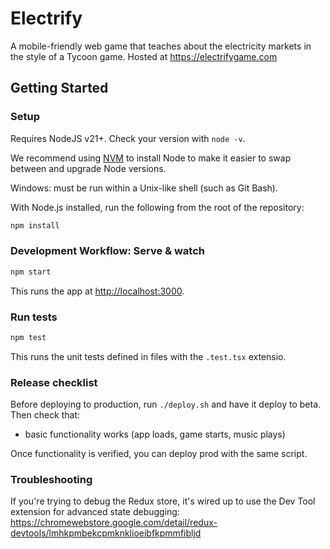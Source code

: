 # Electrify

A mobile-friendly web game that teaches about the electricity markets in the style of a Tycoon game. Hosted at https://electrifygame.com

## Getting Started

### Setup

Requires NodeJS v21+. Check your version with `node -v`.

We recommend using [NVM](https://github.com/creationix/nvm) to install Node to make it easier to swap between and upgrade Node versions.

Windows: must be run within a Unix-like shell (such as Git Bash).

With Node.js installed, run the following from the root of the repository:

```sh
npm install
```

### Development Workflow: Serve & watch

```sh
npm start
```

This runs the app at [http://localhost:3000](http://localhost:3000).

### Run tests

```sh
npm test
```

This runs the unit tests defined in files with the `.test.tsx` extensio.

### Release checklist

Before deploying to production, run `./deploy.sh` and have it deploy to beta. Then check that:

- basic functionality works (app loads, game starts, music plays)

Once functionality is verified, you can deploy prod with the same script.

### Troubleshooting

If you're trying to debug the Redux store, it's wired up to use the Dev Tool extension for advanced state debugging: https://chromewebstore.google.com/detail/redux-devtools/lmhkpmbekcpmknklioeibfkpmmfibljd
